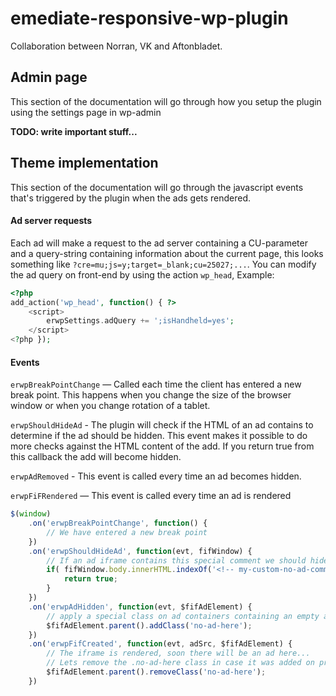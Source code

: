 emediate-responsive-wp-plugin
=============================

Collaboration between Norran, VK and Aftonbladet.

## Admin page

This section of the documentation will go through how you setup the plugin using the settings page in wp-admin

**TODO: write important stuff...**


## Theme implementation

This section of the documentation will go through the javascript events that's triggered by the plugin
when the ads gets rendered.


#### Ad server requests

Each ad will make a request to the ad server containing a CU-parameter and a query-string containing information
about the current page, this looks something like `?cre=mu;js=y;target=_blank;cu=25027;...`. You can modify the
ad query on front-end by using the action `wp_head`, Example:

```php
<?php
add_action('wp_head', function() { ?>
    <script>
        erwpSettings.adQuery += ';isHandheld=yes';
    </script>
<?php });
```

#### Events

`erwpBreakPointChange` — Called each time the client has entered a new break point. This happens when you change
the size of the browser window or when you change rotation of a tablet.

`erwpShouldHideAd` - The plugin will check if the HTML of an ad contains <!-- no matching campaign --> to determine
if the ad should be hidden. This event makes it possible to do more checks against the HTML content of the add. If you
return true from this callback the add will become hidden.

`erwpAdRemoved` - This event is called every time an ad becomes hidden.

`erwpFiFRendered` — This event is called every time an ad is rendered


```js
$(window)
    .on('erwpBreakPointChange', function() {
        // We have entered a new break point
    })
    .on('erwpShouldHideAd', function(evt, fifWindow) {
        // If an ad iframe contains this special comment we should hide the ad
        if( fifWindow.body.innerHTML.indexOf('<!-- my-custom-no-ad-comment -->') > -1 ) {
            return true;
        }
    })
    .on('erwpAdHidden', function(evt, $fifAdElement) {
        // apply a special class on ad containers containing an empty ad
        $fifAdElement.parent().addClass('no-ad-here');
    })
    .on('erwpFifCreated', function(evt, adSrc, $fifAdElement) {
        // The iframe is rendered, soon there will be an ad here...
        // Lets remove the .no-ad-here class in case it was added on previous break point
        $fifAdElement.parent().removeClass('no-ad-here');
    })
```

